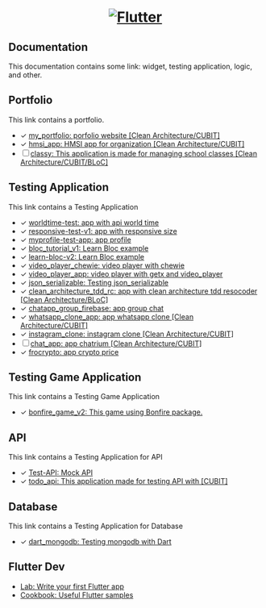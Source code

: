 <a href="https://flutter.dev/">
  <h1 align="center">
    <picture>
      <source media="(prefers-color-scheme: dark)" srcset="https://storage.googleapis.com/cms-storage-bucket/6e19fee6b47b36ca613f.png">
      <img alt="Flutter" src="https://storage.googleapis.com/cms-storage-bucket/c823e53b3a1a7b0d36a9.png">
    </picture>
  </h1>
</a>

## Documentation
This documentation contains some link: widget, testing application, logic, and other. 

## Portfolio
This link contains a portfolio.
- ✓ [my_portfolio: porfolio website [Clean Architecture/CUBIT]](https://github.com/kisahtegar/my_portfolio)
- ✓ [hmsi_app: HMSI app for organization [Clean Architecture/CUBIT]](https://github.com/kisahtegar/hmsi_app)
- ☐ [classy: This application is made for managing school classes [Clean Architecture/CUBIT/BLoC]](https://github.com/kisahtegar/classy)

<!-- 
## Widget
This link contains a widget.
- .. 
-->

## Testing Application
This link contains a Testing Application
- ✓ [worldtime-test: app with api world time](https://github.com/kisahtegar/worldtime-test)
- ✓ [responsive-test-v1: app with responsive size](https://github.com/kisahtegar/responsive-test-v1)
- ✓ [myprofile-test-app: app profile](https://github.com/kisahtegar/myprofile-test-app)
- ✓ [bloc_tutorial_v1: Learn Bloc example](https://github.com/kisahtegar/bloc_tutorial_v1)
- ✓ [learn-bloc-v2: Learn Bloc example](https://github.com/kisahtegar/learn-bloc-v2)
- ✓ [video_player_chewie: video player with chewie](https://github.com/kisahtegar/video_player_chewie)
- ✓ [video_player_app: video player with getx and video_player](https://github.com/kisahtegar/video_player_app)
- ✓ [json_serializable: Testing json_serializable](https://github.com/kisahtegar/json_serializable)
- ✓ [clean_architecture_tdd_rc: app with clean architecture tdd resocoder [Clean Architecture/BLoC]](https://github.com/kisahtegar/clean_architecture_tdd_rc)
- ✓ [chatapp_group_firebase: app group chat](https://github.com/kisahtegar/chatapp_group_firebase)
- ✓ [whatsapp_clone_app: app whatsapp clone [Clean Architecture/CUBIT]](https://github.com/kisahtegar/whatsapp_clone_app)
- ✓ [instagram_clone: instagram clone [Clean Architecture/CUBIT]](https://github.com/kisahtegar/instagram_clone)
- ☐ [chat_app: app chatrium [Clean Architecture/CUBIT]](https://github.com/kisahtegar/chat_app)
- ✓ [frocrypto: app crypto price](https://github.com/kisahtegar/frocrypto)

## Testing Game Application
This link contains a Testing Game Application
- ✓ [bonfire_game_v2: This game using Bonfire package.](https://github.com/kisahtegar/bonfire_game_v2)

## API
This link contains a Testing Application for API
- ✓ [Test-API: Mock API](https://github.com/kisahtegar/Test-API)
- ✓ [todo_api: This application made for testing API with [CUBIT]](https://github.com/kisahtegar/todo_api)

## Database
This link contains a Testing Application for Database
- ✓ [dart_mongodb: Testing mongodb with Dart](https://github.com/kisahtegar/dart_mongodb)

## Flutter Dev
- [Lab: Write your first Flutter app](https://docs.flutter.dev/get-started/codelab)
- [Cookbook: Useful Flutter samples](https://docs.flutter.dev/cookbook)


<!-- - []() -->
<!-- <img src="https://github.com/kisahtegar//blob/master/preview/1.jpg" width="200"> -->